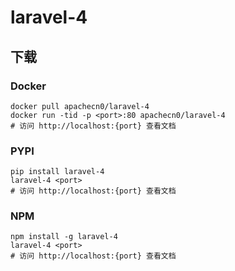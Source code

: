 # laravel-4

## 下载

### Docker

```
docker pull apachecn0/laravel-4
docker run -tid -p <port>:80 apachecn0/laravel-4
# 访问 http://localhost:{port} 查看文档
```

### PYPI

```
pip install laravel-4
laravel-4 <port>
# 访问 http://localhost:{port} 查看文档
```

### NPM

```
npm install -g laravel-4
laravel-4 <port>
# 访问 http://localhost:{port} 查看文档
```